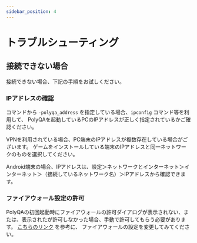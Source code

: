 ```yaml
---
sidebar_position: 4
---
```


# トラブルシューティング

## 接続できない場合

接続できない場合、下記の手順をお試しください。

### IPアドレスの確認

コマンドから `-polyqa_address` を指定している場合、`ipconfig` コマンド等を利用して、
PolyQAを起動しているPCのIPアドレスが正しく指定されているかご確認ください。

VPNを利用されている場合、PC端末のIPアドレスが複数存在している場合がございます。
ゲームをインストールしている端末のIPアドレスと同一ネットワークのものを選択してください。

Android端末の場合、IPアドレスは、設定＞ネットワークとインターネット＞インターネット＞（接続しているネットワーク名）＞IPアドレスから確認できます。

### ファイアウォール設定の許可

PolyQAの初回起動時にファイアウォールの許可ダイアログが表示されない、または、表示されたが許可しなかった場合、手動で許可してもらう必要があります。
[こちらのリンク](https://www.buffalo.jp/support/faq/detail/792.html) を参考に、
ファイアウォールの設定を変更してみてください。
